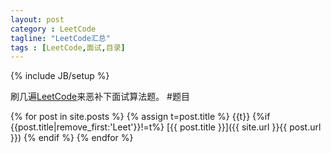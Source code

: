 ```yaml
---
layout: post
category : LeetCode
tagline: "LeetCode汇总"
tags : [LeetCode,面试,目录]
---
```

{% include JB/setup %}

刷几遍[LeetCode](https://oj.leetcode.com/problems/)来恶补下面试算法题。
#题目

{% for post in site.posts %}
{% assign t=post.title %}
{{t}}
{%if {{post.title|remove_first:'Leet'}}!=t%}
[{{ post.title }}]({{ site.url }}{{ post.url }})
{% endif %}
{% endfor %}